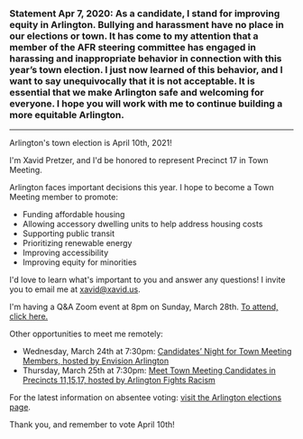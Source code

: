 ### Statement Apr 7, 2020: As a candidate, I stand for improving equity in Arlington. Bullying and harassment have no place in our elections or town. It has come to my attention that a member of the AFR steering committee has engaged in harassing and inappropriate behavior in connection with this year’s town election. I just now learned of this behavior, and I want to say unequivocally that it is not acceptable. It is essential that we make Arlington safe and welcoming for everyone. I hope you will work with me to continue building a more equitable Arlington.

---

Arlington's town election is April 10th, 2021!

I'm Xavid Pretzer, and I'd be honored to represent Precinct 17 in Town Meeting.

Arlington faces important decisions this year. I hope to become a Town Meeting member to promote:
* Funding affordable housing
* Allowing accessory dwelling units to help address housing costs
* Supporting public transit
* Prioritizing renewable energy
* Improving accessibility
* Improving equity for minorities

I'd love to learn what's important to you and answer any questions! I invite you to email me at xavid@xavid.us.

I'm having a Q&A Zoom event at 8pm on Sunday, March 28th. [To attend, click here.](
 https://us02web.zoom.us/j/85902596136?pwd=cWRSRU56ZU1qK2Q4aG14NXFrYkM2QT09)

Other opportunities to meet me remotely:
* Wednesday, March 24th at 7:30pm: [Candidates’ Night for Town Meeting Members, hosted by Envision Arlington](https://town-arlington-ma-us.zoom.us/meeting/register/tJAsdO2oqz8jGdWn9GgsWGcNLwKryIHa_pdE)
* Thursday, March 25th at 7:30pm: [Meet Town Meeting Candidates in Precincts 11,15,17, hosted by Arlington Fights Racism](http://tinyurl.com/AFRelections)

For the latest information on absentee voting: [visit the Arlington elections page](http://arlingtonma.gov/i-want-to/vote).

Thank you, and remember to vote April 10th!
